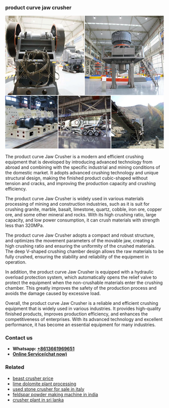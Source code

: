 <h3>product curve jaw crusher</h3><img src='1708498211.jpg' alt=''><p>The product curve Jaw Crusher is a modern and efficient crushing equipment that is developed by introducing advanced technology from abroad and combining with the specific industrial and mining conditions of the domestic market. It adopts advanced crushing technology and unique structural design, making the finished product cubic-shaped without tension and cracks, and improving the production capacity and crushing efficiency.</p><p>The product curve Jaw Crusher is widely used in various materials processing of mining and construction industries, such as it is suit for crushing granite, marble, basalt, limestone, quartz, cobble, iron ore, copper ore, and some other mineral and rocks. With its high crushing ratio, large capacity, and low power consumption, it can crush materials with strength less than 320MPa.</p><p>The product curve Jaw Crusher adopts a compact and robust structure, and optimizes the movement parameters of the movable jaw, creating a high crushing ratio and ensuring the uniformity of the crushed materials. The deep V-shaped crushing chamber design allows the raw materials to be fully crushed, ensuring the stability and reliability of the equipment in operation.</p><p>In addition, the product curve Jaw Crusher is equipped with a hydraulic overload protection system, which automatically opens the relief valve to protect the equipment when the non-crushable materials enter the crushing chamber. This greatly improves the safety of the production process and avoids the damage caused by excessive load.</p><p>Overall, the product curve Jaw Crusher is a reliable and efficient crushing equipment that is widely used in various industries. It provides high-quality finished products, improves production efficiency, and enhances the competitiveness of enterprises. With its advanced technology and excellent performance, it has become an essential equipment for many industries.</p><h3>Contact us</h3><ul><li><strong>Whatsapp:&nbsp;<a href="https://wa.me/8613661969651">+8613661969651</a></strong></li><li><a href="https://swt.shibang-china.com/?git&amp;zhl&amp;product curve jaw crusher"><strong>Online Service(chat now)</strong></a></li></ul><h3>Related</h3><ul><li><a href='beast crusher price.md'>beast crusher price</a></li><li><a href='lime dolomite plant processing.md'>lime dolomite plant processing</a></li><li><a href='used stone crusher for sale in italy.md'>used stone crusher for sale in italy</a></li><li><a href='feldspar powder making machine in india.md'>feldspar powder making machine in india</a></li><li><a href='crusher plant in sri lanka.md'>crusher plant in sri lanka</a></li></ul>
